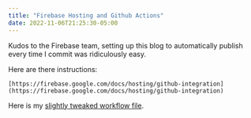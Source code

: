 ```yaml
---
title: "Firebase Hosting and Github Actions"
date: 2022-11-06T21:25:30-05:00
---
```


Kudos to the Firebase team, setting up this blog to automatically publish
every time I commit was ridiculously easy.


Here are there instructions:

    [https://firebase.google.com/docs/hosting/github-integration](https://firebase.google.com/docs/hosting/github-integration)

Here is my [slightly tweaked workflow file](https://github.com/jcgregorio/blog/blob/master/.github/workflows/firebase-hosting-merge.yml).


